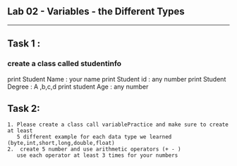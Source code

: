 ## Lab 02 - Variables - the Different Types
___

## Task 1 :
### create a class called studentinfo
  print Student Name : your name
  print Student id : any number
  print Student Degree : A ,b,c,d
  print student Age : any number
## Task 2:
    1. Please create a class call variablePractice and make sure to create at least
       5 different example for each data type we learned (byte,int,short,long,double,float)
    2.  create 5 number and use arithmetic operators (+ - )
       use each operator at least 3 times for your numbers